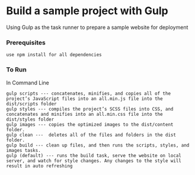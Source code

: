 # Build a sample project with Gulp

Using Gulp as the task runner to prepare a sample website for deployment

### Prerequisites

```
use npm install for all dependencies
```

### To Run

In Command Line
```
gulp scripts --- concatenates, minifies, and copies all of the project’s JavaScript files into an all.min.js file into the dist/scripts folder
gulp styles --- compiles the project’s SCSS files into CSS, and concatenates and minifies into an all.min.css file into the dist/styles folder
gulp images --- copies the optimized images to the dist/content folder.
gulp clean ---  deletes all of the files and folders in the dist folder.
gulp build --- clean up files, and then runs the scripts, styles, and images tasks.
gulp (default) --- runs the build task, serve the website on local server, and watch for style changes. Any changes to the style will result in auto refreshing
```
